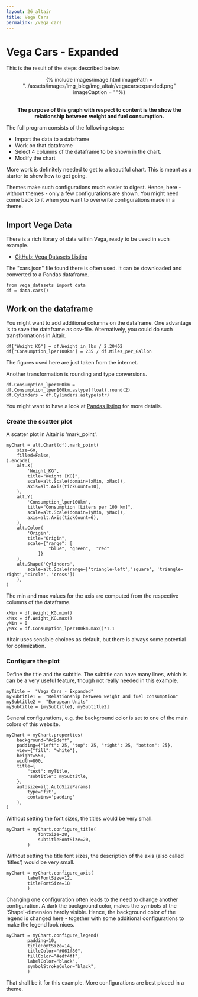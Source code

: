```yaml
---
layout: 26_altair
title: Vega Cars
permalink: /vega_cars
---
```


# Vega Cars - Expanded

This is the result of the steps described below.


<center>
{% include images/image.html imagePath = "../assets/images/img_blog/img_altair/vegacarsexpanded.png" imageCaption =  ""%}

<br><b>
The purpose of this graph with respect to content is the show the relationship between weight and fuel consumption. 
</b><br>

</center>


The full program consists of the following steps:

- Import the data to a dataframe
- Work on that dataframe
- Select 4 columns of the dataframe to be shown in the chart.
- Modify the chart

More work is definitely needed to get to a beautiful chart. This is meant as a starter to show how to get going. 

Themes make such configurations much easier to digest. Hence, here - without themes - only a few configurations are shown. You might need come back to it when you want to overwrite configurations made in a theme.


## Import Vega Data

There is a rich library of data within Vega, ready to be used in such example.
- [GitHub: Vega Datasets Listing](https://github.com/vega/vega-datasets/tree/next/data)

 The "cars.json" file found there is often used.
 It can be downloaded and converted to a Pandas dataframe.

>
    from vega_datasets import data
    df = data.cars()


## Work on the dataframe

You might want to add additional columns on the dataframe. One advantage is to save the dataframe as csv-file.
Alternatively, you could do such transformations in Altair.

>
    df["Weight_KG"] = df.Weight_in_lbs / 2.20462
    df["Consumption_lper100km"] = 235 / df.Miles_per_Gallon

The figures used here are just taken from the internet.

Another transformation is rounding and type conversions.

>
    df.Consumption_lper100km = df.Consumption_lper100km.astype(float).round(2)
    df.Cylinders = df.Cylinders.astype(str)

You might want to have a look at [Pandas listing](listing_pandas_operate) for more details.

### Create the scatter plot

A scatter plot in Altair is 'mark_point'. 

>
    myChart = alt.Chart(df).mark_point(
        size=60, 
        filled=False, 
    ).encode(
        alt.X(
            'Weight_KG', 
            title="Weight [KG]", 
            scale=alt.Scale(domain=(xMin, xMax)),        
            axis=alt.Axis(tickCount=10),
        ),
        alt.Y(
            'Consumption_lper100km', 
            title="Consumption [Liters per 100 km]",
            scale=alt.Scale(domain=(yMin, yMax)),        
            axis=alt.Axis(tickCount=6),
        ),
        alt.Color(
            'Origin',
            title="Origin",
            scale={"range": [
                    "blue", "green",  "red"
                ]}   
        ),
        alt.Shape('Cylinders', 
            scale=alt.Scale(range=['triangle-left','square', 'triangle-right','circle', 'cross'])
        ),    
    )


The min and max values for the axis are computed from the respective columns of the dataframe.

>
    xMin = df.Weight_KG.min()
    xMax = df.Weight_KG.max()
    yMin = 0
    yMax = df.Consumption_lper100km.max()*1.1

Altair uses sensible choices as default, but there is always some potential for optimization.


### Configure the plot

Define the title and the subtitle. The subtitle can have many lines, which is can be a very useful feature, though not really needed in this example.

>
    myTitle =  "Vega Cars - Expanded"
    mySubtitle1 =  "Relationship between weight and fuel consumption"
    mySubtitle2 =  "European Units"
    mySubtitle = [mySubtitle1, mySubtitle2]

General configurations, e.g. the background color is set to one of the main colors of this website. 

>
    myChart = myChart.properties(
        background="#c9deff", 
        padding={"left": 25, "top": 25, "right": 25, "bottom": 25},
        view={"fill": "white"},
        height=550,   
        width=800, 
        title={
            "text": myTitle, 
            "subtitle": mySubtitle,
        },  
        autosize=alt.AutoSizeParams(
            type='fit',
            contains='padding'
        ),
    )  

Without setting the font sizes, the titles would be very small.

>
    myChart = myChart.configure_title(
                fontSize=28,
                subtitleFontSize=20,
            )   

Without setting the title font sizes, the description of the axis (also called 'titles') would be very small.

>
    myChart = myChart.configure_axis(
            labelFontSize=12,
            titleFontSize=18
            )   

Changing one configuration often leads to the need to change another configuration. A dark the background color, makes the symbols of the 'Shape'-dimension hardly visible. Hence, the background color of the legend is changed here - together with some additional configurations to make the legend look nices.

>
    myChart = myChart.configure_legend(
            padding=10,
            titleFontSize=14,
            titleColor="#061f80",
            fillColor="#edf4ff",
            labelColor="black",
            symbolStrokeColor="black",
            )   

That shall be it for this example. More configurations are best placed in a theme.
